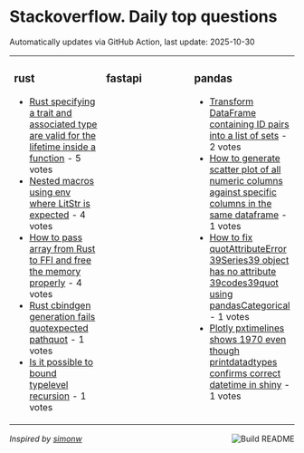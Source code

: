 # Stackoverflow. Daily top questions 

Automatically updates via GitHub Action, last update: <!-- date starts -->2025-10-30<!-- date ends -->


<table><tr><td valign="top" width="33%">

### rust
<!-- rust starts -->
* [Rust specifying a trait and associated type are valid for the lifetime inside a function](https://stackoverflow.com/questions/79803629/rust-specifying-a-trait-and-associated-type-are-valid-for-the-lifetime-inside-a) - 5 votes
* [Nested macros using env where LitStr is expected](https://stackoverflow.com/questions/79804689/nested-macros-using-env-where-litstr-is-expected) - 4 votes
* [How to pass array from Rust to FFI and free the memory properly](https://stackoverflow.com/questions/79803394/how-to-pass-array-from-rust-to-ffi-and-free-the-memory-properly) - 4 votes
* [Rust cbindgen generation fails quotexpected pathquot](https://stackoverflow.com/questions/79804539/rust-cbindgen-generation-fails-expected-path) - 1 votes
* [Is it possible to bound typelevel recursion](https://stackoverflow.com/questions/79803520/is-it-possible-to-bound-type-level-recursion) - 1 votes
<!-- rust ends -->
</td><td valign="top" width="34%">


### fastapi
<!-- fastapi starts -->

<!-- fastapi ends -->
</td><td valign="top" width="34%">


### pandas
<!-- pandas starts -->
* [Transform DataFrame containing ID pairs into a list of sets](https://stackoverflow.com/questions/79803382/transform-dataframe-containing-id-pairs-into-a-list-of-sets) - 2 votes
* [How to generate scatter plot of all numeric columns against specific columns in the same dataframe](https://stackoverflow.com/questions/79804439/how-to-generate-scatter-plot-of-all-numeric-columns-against-specific-columns-in) - 1 votes
* [How to fix quotAttributeError 39Series39 object has no attribute 39codes39quot using pandasCategorical](https://stackoverflow.com/questions/79804879/how-to-fix-attributeerror-series-object-has-no-attribute-codes-using-pand) - 1 votes
* [Plotly pxtimelines shows 1970 even though printdatadtypes confirms correct datetime in shiny](https://stackoverflow.com/questions/79805165/plotly-px-timelines-shows-1970-even-though-printdata-dtypes-confirms-correct-d) - 1 votes
<!-- pandas ends -->
</td></tr></table>

<a href="https://github.com/hp0404/hp0404/actions"><img src="https://github.com/hp0404/hp0404/workflows/Build%20README/badge.svg" align="right" alt="Build README"></a> <p>*Inspired by  [simonw](https://github.com/simonw/simonw)*</p>

